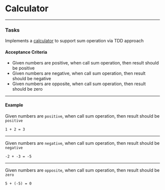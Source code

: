 # Calculator

---

### Tasks

Implements a [calculator](./Calculator.java) to support sum operation via TDD approach

#### Acceptance Criteria

- Given numbers are positive, when call sum operation, then result should be positive
- Given numbers are negative, when call sum operation, then result should be negative
- Given numbers are opposite, when call sum operation, then result should be zero

---

#### Example

Given numbers are `positive`, when call sum operation, then result should be `positive`

```shell
1 + 2 = 3
```

---
Given numbers are `negative`, when call sum operation, then result should be `negative`

```shell
-2 + -3 = -5
```

---
Given numbers are `opposite`, when call sum operation, then result should be `zero`

```shell
5 + (-5) = 0
```